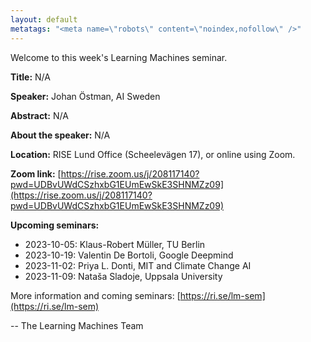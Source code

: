 ```yaml
---
layout: default
metatags: "<meta name=\"robots\" content=\"noindex,nofollow\" />"
---
```

Welcome to this week's Learning Machines seminar.

**Title:** N/A

**Speaker:** Johan Östman, AI Sweden

**Abstract:** N/A

**About the speaker:** N/A

**Location:** RISE Lund Office (Scheelevägen 17), or online using Zoom.

**Zoom link:** [https://rise.zoom.us/j/208117140?pwd=UDBvUWdCSzhxbG1EUmEwSkE3SHNMZz09](https://rise.zoom.us/j/208117140?pwd=UDBvUWdCSzhxbG1EUmEwSkE3SHNMZz09)

**Upcoming seminars:**

* 2023-10-05: Klaus-Robert Müller, TU Berlin
* 2023-10-19: Valentin De Bortoli, Google Deepmind
* 2023-11-02: Priya L. Donti, MIT and Climate Change AI
* 2023-11-09: Nataša Sladoje, Uppsala University

More information and coming seminars: [https://ri.se/lm-sem](https://ri.se/lm-sem)

-- The Learning Machines Team

